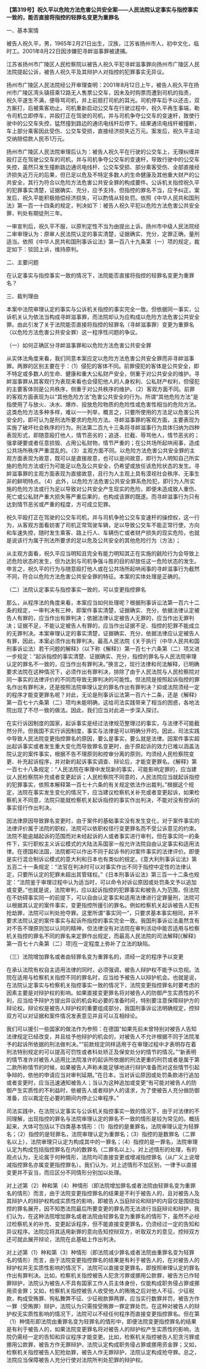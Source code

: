 **【第319号】祝久平以危险方法危害公共安全案——人民法院认定事实与指控事实一致的，能否直接将指控的轻罪名变更为重罪名**

一、基本案情

被告人祝久平，男，1965年2月21日出生，汉族，江苏省扬州市人，初中文化，临时工。2001年8月22日因涉嫌犯寻衅滋事罪被逮捕。

江苏省扬州市广陵区人民检察院以被告人祝久平犯寻衅滋事罪向扬州市广陵区人民法院提起公诉，被告人祝久平及其辩护人对指控的犯罪事实无异议。

扬州市广陵区人民法院经公开审理查明：2001年8月12日上午，被告人祝久平在扬州市广陵区湾头镇搭乘12路无人售票公交车，因未及时购票而遭到司机的指责，祝久平遂生不满，便辱骂司机，并上前扇打司机的耳光。司机停车后予以还击，双方厮打，后被乘客劝止。司机重新启动公交车在行驶过程中，祝久平再生事端，勒令司机立即停车，并殴打正在驾驶的司机，并与司机争夺公交车的变速杆，致使行驶中的公交车失控，猛然撞到路边的通讯电线杆后停下。结果通讯电线杆被撞断，车上部分乘客因此受伤、公交车受损，直接经济损失近万元。案发后，祝久平主动交纳赔偿款人民币1万元。

扬州市广陵区人民法院审理后认为：被告人祝久平在行驶的公交车上，无理纠缠并殴打正在驾驶公交车的司机，并与司机争夺公交车的变速杆，导致行驶中的公交车失控，虽然只发生撞断路边通讯电线杆、公交车受损、部分乘客受伤、全部直接经济损失近万元的后果，但已足以危及不特定多数人的生命健康及其他重大财产的公共安全，其行为符合以危险方法危害公共安全罪的构成要件。公诉机关指控祝久平的犯罪事实清楚，证据确实、充分，应予支持，但指控的罪名不当，应予纠正。案发后，祝久平能积极赔偿经济损失，可以酌情从轻处罚。依照《中华人民共和国刑法》第一百一十四条的规定，判决如下：被告人祝久平犯以危险方法危害公共安全罪，判处有期徒刑三年。

一审宣判后，祝久平不服，以原判定性不当为由提出上诉。扬州市中级人民法院经二审审理认为：原审人民法院认定的事实清楚，证据确实、充分，定罪正确，量刑适当。依照《中华人民共和国刑事诉讼法》第一百八十九条第（一）项的规定，裁定如下：驳回上诉，维持原判。

二、主要问题

在认定事实与指控事实一致的情况下，法院能否直接将指控的轻罪名变更为重罪名？

三、裁判理由

本案中法院审理认定的事实与公诉机关指控的事实完全一致。但依据同一事实，公诉机关认为依法当构成寻衅滋事罪，而法院却认为应构成以危险方法危害公共安全罪。由此引发了关于法院能否直接将指控的轻罪名（寻衅滋事罪）变更为重罪名（以危险方法危害公共安全罪）这一程序性问题的争议。

（一）如何正确区分寻衅滋事罪和以危险方法危害公共安全罪

从实体法角度来看，我们同意本案应定以危险方法危害公共安全罪而非寻衅滋事罪。两罪的区别主要在于：（1）侵犯的客体不同。前罪侵犯的客体是公共安全，即不特定或多数人的生命、健康和重大公私财产安全，侧重于对公共安全的维护。寻衅滋事罪从其客观行为表现来看也会侵犯他人的人身权利、公私财产权利，但侵犯的主要客体则是公共秩序，侧重于对公共秩序的维护。（2）客观方面不同。前罪的客观方面表现为以“其他危险方法”危害公共安全的行为。所谓“其他危险方法”是指使用了与放火、决水、爆炸、投放危险物质的危险性或危害性相当的危险方法。这类危险方法多种多样，难以一一列举，概言之，只要所使用的方法足以危害公共安全的，即可认为是刑法所要求的危险方法。寻衅滋事罪的客观方面，主要表现为实施了破坏社会秩序的行为。刑法第二百九十三条将寻衅滋事行为具体归纳为四种表现形式，即随意殴打他人，情节恶劣的；追逐、拦截、辱骂他人，情节恶劣的；强拿硬要或者任意损毁、占用公私财物，情节严重的；在公共场所起哄闹事，造成公共场所秩序严重混乱的。（3）主观方面不同。以危险方法危害公共安全罪的主观方面表现为故意，既可以是直接故意，也可以是间故意，即行为人明知自己所实施的危险方法或行为可能足以危及公共安全，仍希望或放任该危险状态的发生。寻衅滋事罪的主观方面表现为直接故意，且行为人主观上具有漠视社会秩序、无事生非的鲜明特点。（4）此外，以危险方法危害公共安全罪系危险犯，即行为人所实施的危险方法或行为足以导致对公共安全产生现实的危险，即便未造成致人重伤、死亡或公私财产重大损失等严重后果的，也构成该罪的既遂。而寻衅滋事行为只有达到情节恶劣或严重的程度，方可成立犯罪。

祝久平殴打正在驾驶的公交车司机，并与司机争抢公交车变速杆的操控权，这一行为，从客观方面看妨害了司机正常驾驶车辆，足以导致公交车不能正常行使，方向和车速失控，随时发生乘客、路上行人、车辆伤亡或者财产损失的现实危险，也就是说该行为属于刑法所要求的足以危及公共安全的其他危险行为（方法）；

从主观方面看，祝久平应当明知且完全有能力明知其正在实施的毹险行为会导致上述危险状态的发生，但为达到与司机争强斗胜的目的却放任这一危险状态的发生。申言之，祝久平的行为与随意殴打他人或在公共场所起哄闹事的寻衅滋事行为截然不同，符合以危险方法危害公共安全罪的特征。本案的实体处理是正确的。

（二）法院认定事实与指控事实一致的，可以变更指控罪名

那么，从程序法的角度来看，本案应当如何处理呢？根据刑事诉讼法第一百六十二条的规定，一审判决有三种，即案件事实清楚，证据确实、充分，依据法律认定被告人有罪的，应当作出有罪判决；依据法律认定被告人无罪的，应当作出无罪判决；证据不足，不能认定被告人有罪的，应当作出证据不足、指控的犯罪不能成立的无罪判决。本案审理认定的事实清楚，证据确实、充分，依据法律应认定被告人有罪，因此，本案必须作出有罪判决。最高人民法院《关于执行（中华人民共和国刑事诉讼法）若干问题的解释》（以下称《解释》）第一百七十六条第（二）项又进一步规定：“起诉指控的事实清楚、证据确实、充分，指控的罪名与人民法院审理认定的罪名不一致的，应当作出有罪判决。”换言之，现行法律和司法解释，已明确要求法院在这种情况下，必须作出有罪判决，排除了由于人民法院与人民检察院对同一事实的法律评价的不同而导致无罪判决的可能性。但法院是按照起诉指控的罪名作出有罪判决，还是按照法院审理认定的罪名作出有罪判决？抑或法院须经一定的程序才能变更罪名呢？对此，无论是刑事诉讼法第一百六十二条，还是《解释》第一百七十六条第（二）项均未能明确，这给司法实践带来了相当的困惑，各地法院出现了不尽一致的做法。因此，我们应当对此进一步深入探讨。

在实行诉因制度的国家，起诉事实是经过法律规范整理过的事实，与法律不可能截然分开。但我国不实行诉因制度，事实与法律是可以明确分开的。因此，司法实践中导致人民法院变更指控罪名的原因，要么是事实，要么就是法律。因案件事实超出起诉事实或者发生重大变化而导致罪名变更时，由于原起诉的效力已难以涵盖法院认定的案件事实，根据不告不理原则和控审分离的原则，均须经人民检察院变更、补充起诉程序，并对新的起诉事实调查、辩论后，才能变更罪名。《解释》第一百七十八条规定：“人民法院在审理中发现新的事实，可能影响定罪的，应当建议人民检察院补充或者变更起诉；人民检察院不同意的，人民法院应当就起诉指控的犯罪事实，依照本解释第一百七十六条的有关规定依法作出裁判。”根据这个规定，法院在事实发生变化的情况下，应当建议检察机关补充或者变更起诉，如果检察机关不同意，法院只能就检察机关起诉指控的事实作出判决，不能对没有控诉的事实径行作出判决。

因法律原因导致罪名变更时，由于案件的基础事实没有发生变化，对于案件事实的法律评价属于法院的职权，法院可以依职权径行变更罪名而不受公诉意见的约束。法院不能逾越起诉的范围而对未经起诉的人或者事实进行审判，但在事实同一的条件下，实行职权主义诉讼模式的大陆法系国家一般允许法院自由认定事实和适用法律。在德国和法国，法院都可以作出不同于起诉书的对案件事实的法律评价。即便是实行混合制诉讼模式的意大利和日本也有类似的规定。《意大利刑事诉讼法》第五百二十一条规定：“法官在判决时可以对事实作出不同于指控中定性的法律认定，只要所认定的犯罪未超出其管辖权。”《日本刑事诉讼法》第三百一十二条也规定：“法院鉴于审理过程中认为适当时，可以命令对诉讼原因或处罚条文予以追加或变更。”也就是说，法院审判，应以起诉指控的犯罪事实和被告人为范围，但法院在不妨碍事实同一的前提下，可以自由认定事实和适用法律进行定罪量刑，法院可以根据其认定的案件事实，变更指控所援引的罪名。例如检察机关起诉被告人犯有抢劫罪，法院可以判处抢夺罪。这里所谓“事实同一”，只要求基本事实相同，并不要求法院认定的案件事实与起诉所指控的事实完全一致。我国刑事诉讼法虽然含有对不告不理原则加以认同的精神，但法律没有对法院在审判活动中能否适用与检察机关指控的罪名不同的罪名来定罪作出规定，而最高人民法院的司法解释\[《解释》第一百七十六条第（二）项\]在一定程度上弥补了立法的缺陷。

（三）法院增加罪名或者由轻罪名变为重罪名的，须经一定的程序予以变更

在承认法院有权自主适用法律的同时，必须强调，被告人辩护权不能予以忽视。法院在适用与检察机关指控不同的罪名时，应当给予被告人以辩护机会。也就是说，在法院认定事实与检察机关指控事实一致的情况下，法院变更指控罪名时要考虑的因素主要是对辩护权的影响。如果直接变更罪名将对被告人的防御产生实质性的不利，应当给予辩护方提出异议的机会和必要的准备时间，特别要注意保障辩护方的辩论权。辩论权是被告人辩护权的重要组成部分，我国刑事诉讼法明确规定，控辩双方可以对证据和案件情况发表意见并且可以互相辩论。

我们可以援引一些国家的做法作为参照：在德国“如果先前未曾特别对被告人告知法律规定已经改变，并且给予他辩护的机会的，对被告人不允许根据不同于法院准予的起诉所依据的刑法做判决。”“前款规定同样适用于在审理过程中才表明存在着刑法特别规定的可以提高可罚性或者科处矫正及保安处分的情节的情况。”“新表明的情节准许对被告人适用比法院准许的起诉所依据的刑法更重的刑罚或者是属于第二款所称情节的时候，如果被告人声称未能足够地进行辩护准备而对这些情节引起争辩的，依他的申请应当对审判延期。”在日本，当对诉讼原因或处罚条款进行追加或者变更时，应当迅速通知被告人；当认为这种追加或变更“有可能对被告人的防御产生实质性的不利益时，依被告人或者辩护人的请求，为了使被告人充分做防御准备，应以裁定在必要的期间内停止公审程序。”

司法实践中，在法院认定事实与公诉机关指控事实一致的情况下，由于对法律的不同理解，出现指控的罪名与法院审理认定的罪名不一致的情形是较为常见的。概括起来，大体可包括以下四类基本情形：（1）指控的是重罪名，法院审理认定为轻罪名；（2）指控的是轻罪名，法院审理认定为重罪名；（3）指控的是数罪名（二罪名以上），法院审理只认定为构成其中的一罪名；（4）指控的是一罪名，法院审理认定为构成包括指控罪名在内的数罪名（二罪名以上）。对上述情形的处理，有的观点认为，无论属于何种情形，法院均可直接变更或增减指控罪名（从广义上说增减指控罪名亦属变更指控罪名）。我们认为，对上述情形不加区别，一律予以直接变更并不妥当，而应区分不同情形分别加以处理。

对上述第（2）种和第（4）种情形（即法院增加罪名或者法院由轻罪名变为重罪名的情形）而言，由于法院变更指控罪名的结果是不利于被告人的，且对被告人及其辩护人的辩护权构成实质性的影响，即被告人当庭辩论和辩护的内容仅是围绕指控的罪名展开，因不知悉法院最后所要变更的罪名而无法进行当庭辩论和辩护，我们认为，在这种法院增加罪名或者法院由轻罪名变为重罪名的情形下，虽然不必经过检察机关的补充、变更起诉程序，但不能直接变更罪名，仍须经过一定的告知和异议程序。法院应将其适用新罪的意向告知控辩双方，听取双方的意见，控辩双方还可就此展开辩论，法院在此基础上作出判决。

对上述第（1）种和第（3）种情形（即法院减少罪名或者法院由重罪名变为轻罪名的情形）而言，由于法院变更指控罪名的结果是有利于被告人的，在对被告人的辩护权并无实质性影响的情况下，法院可以直接变更罪名，即按照审理认定的罪名作出有罪判决。比如，检察机关指控被告人犯贪污罪或挪用公款罪，被告方已作轻罪辩护，法院认为被告人不具有国家工作人员主体身份，仅能构成职务侵占罪或挪用资金罪；又如，检察机关指控被告人收受他人的贿赂之后对他人不征、少征税款，构成受贿罪、徇私舞弊不征、少征税款罪两罪，应当实行数罪并罚，被告方作一罪（受贿罪）辩护，法院认为只需按受贿罪一罪定罪处罚。在这种对被告人的辩护权无实质性影响的情况下，法院可以不经任何程序而直接变更指控罪名。但在第（1）种情形即法院由重罪名变为轻罪名的情形中，即便法院变更指控罪名的结果是有利于被告人的，如果法院变更罪名将对被告人的辩护权产生实质性的影响，法院仍需经一定的告知和异议程序才能变更。比如，检察机关指控被告人犯贪污罪或挪用公款罪，被告方作无罪辩护，法院认定构成职务侵占罪或挪用资金罪；又如，检察机关指控被告人犯抢劫罪，被告人作无罪辩护，法院认定构成抢夺罪。总之，法院应当保障被告人充分行使对法院所判处犯罪的辩护权。